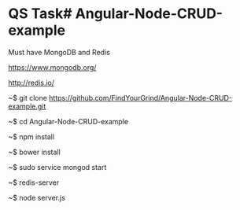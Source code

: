 # QS Task# Angular-Node-CRUD-example

Must have MongoDB and Redis

https://www.mongodb.org/

http://redis.io/


~$ git clone https://github.com/FindYourGrind/Angular-Node-CRUD-example.git

~$ cd Angular-Node-CRUD-example

~$ npm install

~$ bower install

~$ sudo service mongod start

~$ redis-server

~$ node server.js

